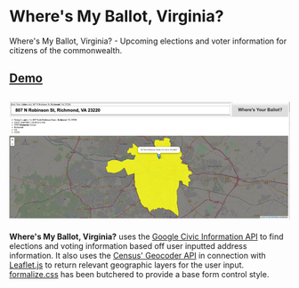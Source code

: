# Where's My Ballot, Virginia?  
Where's My Ballot, Virginia? - Upcoming elections and voter information for citizens of the commonwealth.  

## [Demo](https://bowdenweb.com/google-civic/wheres-my-ballot/wheres-my-ballot.html)  
## ![Where's My Ballot, Virginia? Screenshot](https://raw.githubusercontent.com/jalbertbowden/wheres-my-ballot-virginia/master/wheres-my-ballot-screenshot-w1000.png "Where's My Ballot, Virginia? Screenshot")  

**Where's My Ballot, Virginia?** uses the [Google Civic Information API](https://developers.google.com/civic-information/) to find elections and voting information based off user inputted address information. It also uses the [Census' Geocoder API](https://geocoding.geo.census.gov/) in connection with [Leaflet.js](https://leafletjs.com/) to return relevant geographic layers for the user input. [formalize.css](https://formalize.me/) has been butchered to provide a base form control style.
